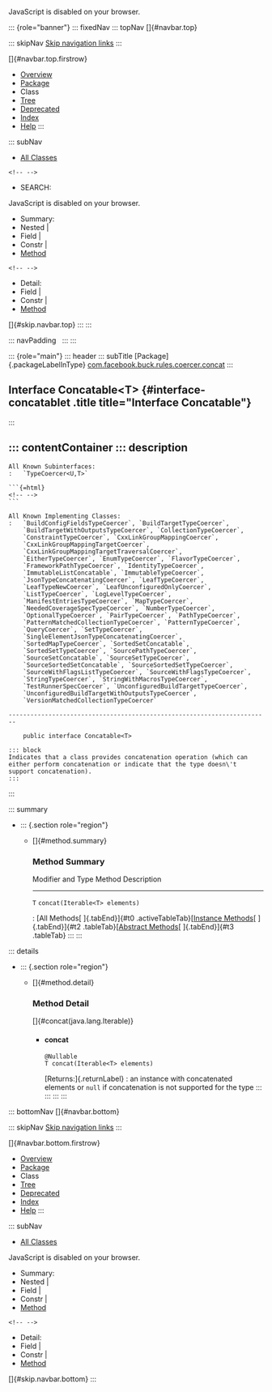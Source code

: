 <div>

JavaScript is disabled on your browser.

</div>

::: {role="banner"}
::: fixedNav
::: topNav
[]{#navbar.top}

::: skipNav
[Skip navigation links](#skip.navbar.top "Skip navigation links")
:::

[]{#navbar.top.firstrow}

-   [Overview](../../../../../../index.html)
-   [Package](package-summary.html)
-   Class
-   [Tree](package-tree.html)
-   [Deprecated](../../../../../../deprecated-list.html)
-   [Index](../../../../../../index-all.html)
-   [Help](../../../../../../help-doc.html)
:::

::: subNav
-   [All Classes](../../../../../../allclasses.html)

```{=html}
<!-- -->
```
-   SEARCH:

<div>

<div>

JavaScript is disabled on your browser.

</div>

</div>

<div>

-   Summary: 
-   Nested \| 
-   Field \| 
-   Constr \| 
-   [Method](#method.summary)

```{=html}
<!-- -->
```
-   Detail: 
-   Field \| 
-   Constr \| 
-   [Method](#method.detail)

</div>

[]{#skip.navbar.top}
:::
:::

::: navPadding
 
:::
:::

::: {role="main"}
::: header
::: subTitle
[Package]{.packageLabelInType} [com.facebook.buck.rules.coercer.concat](package-summary.html)
:::

## Interface Concatable\<T\> {#interface-concatablet .title title="Interface Concatable"}
:::

::: contentContainer
::: description
-   

    All Known Subinterfaces:
    :   `TypeCoercer<U,​T>`

    ```{=html}
    <!-- -->
    ```

    All Known Implementing Classes:
    :   `BuildConfigFieldsTypeCoercer`, `BuildTargetTypeCoercer`,
        `BuildTargetWithOutputsTypeCoercer`, `CollectionTypeCoercer`,
        `ConstraintTypeCoercer`, `CxxLinkGroupMappingCoercer`,
        `CxxLinkGroupMappingTargetCoercer`,
        `CxxLinkGroupMappingTargetTraversalCoercer`,
        `EitherTypeCoercer`, `EnumTypeCoercer`, `FlavorTypeCoercer`,
        `FrameworkPathTypeCoercer`, `IdentityTypeCoercer`,
        `ImmutableListConcatable`, `ImmutableTypeCoercer`,
        `JsonTypeConcatenatingCoercer`, `LeafTypeCoercer`,
        `LeafTypeNewCoercer`, `LeafUnconfiguredOnlyCoercer`,
        `ListTypeCoercer`, `LogLevelTypeCoercer`,
        `ManifestEntriesTypeCoercer`, `MapTypeCoercer`,
        `NeededCoverageSpecTypeCoercer`, `NumberTypeCoercer`,
        `OptionalTypeCoercer`, `PairTypeCoercer`, `PathTypeCoercer`,
        `PatternMatchedCollectionTypeCoercer`, `PatternTypeCoercer`,
        `QueryCoercer`, `SetTypeCoercer`,
        `SingleElementJsonTypeConcatenatingCoercer`,
        `SortedMapTypeCoercer`, `SortedSetConcatable`,
        `SortedSetTypeCoercer`, `SourcePathTypeCoercer`,
        `SourceSetConcatable`, `SourceSetTypeCoercer`,
        `SourceSortedSetConcatable`, `SourceSortedSetTypeCoercer`,
        `SourceWithFlagsListTypeCoercer`, `SourceWithFlagsTypeCoercer`,
        `StringTypeCoercer`, `StringWithMacrosTypeCoercer`,
        `TestRunnerSpecCoercer`, `UnconfiguredBuildTargetTypeCoercer`,
        `UnconfiguredBuildTargetWithOutputsTypeCoercer`,
        `VersionMatchedCollectionTypeCoercer`

    ------------------------------------------------------------------------

        public interface Concatable<T>

    ::: block
    Indicates that a class provides concatenation operation (which can
    either perform concatenation or indicate that the type doesn\'t
    support concatenation).
    :::
:::

::: summary
-   ::: {.section role="region"}
    -   []{#method.summary}

        ### Method Summary

          Modifier and Type   Method                           Description
          ------------------- -------------------------------- -------------
          `T`                 `concat​(Iterable<T> elements)`    

          : [All Methods[ ]{.tabEnd}]{#t0 .activeTableTab}[[Instance
          Methods](javascript:show(2);)[ ]{.tabEnd}]{#t2
          .tableTab}[[Abstract
          Methods](javascript:show(4);)[ ]{.tabEnd}]{#t3 .tableTab}
    :::
:::

::: details
-   ::: {.section role="region"}
    -   []{#method.detail}

        ### Method Detail

        []{#concat(java.lang.Iterable)}

        -   #### concat

            ``` methodSignature
            @Nullable
            T concat​(Iterable<T> elements)
            ```

            [Returns:]{.returnLabel}
            :   an instance with concatenated elements or `null` if
                concatenation is not supported for the type
    :::
:::
:::
:::

::: bottomNav
[]{#navbar.bottom}

::: skipNav
[Skip navigation links](#skip.navbar.bottom "Skip navigation links")
:::

[]{#navbar.bottom.firstrow}

-   [Overview](../../../../../../index.html)
-   [Package](package-summary.html)
-   Class
-   [Tree](package-tree.html)
-   [Deprecated](../../../../../../deprecated-list.html)
-   [Index](../../../../../../index-all.html)
-   [Help](../../../../../../help-doc.html)
:::

::: subNav
-   [All Classes](../../../../../../allclasses.html)

<div>

<div>

JavaScript is disabled on your browser.

</div>

</div>

<div>

-   Summary: 
-   Nested \| 
-   Field \| 
-   Constr \| 
-   [Method](#method.summary)

```{=html}
<!-- -->
```
-   Detail: 
-   Field \| 
-   Constr \| 
-   [Method](#method.detail)

</div>

[]{#skip.navbar.bottom}
:::
